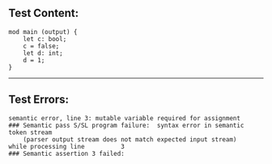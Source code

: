 
Test Content: 
-------------------------
```
mod main (output) {  
    let c: bool;
    c = false;
    let d: int;
    d = 1;
}
```
------------------------

Test Errors:
-------------------------
```
semantic error, line 3: mutable variable required for assignment
### Semantic pass S/SL program failure:  syntax error in semantic token stream
    (parser output stream does not match expected input stream)
while processing line          3
### Semantic assertion 3 failed: 
```
